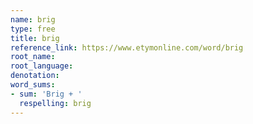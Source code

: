 ```yaml
---
name: brig
type: free
title: brig
reference_link: https://www.etymonline.com/word/brig
root_name: 
root_language: 
denotation: 
word_sums:
- sum: 'Brig + '
  respelling: brig
---
```

